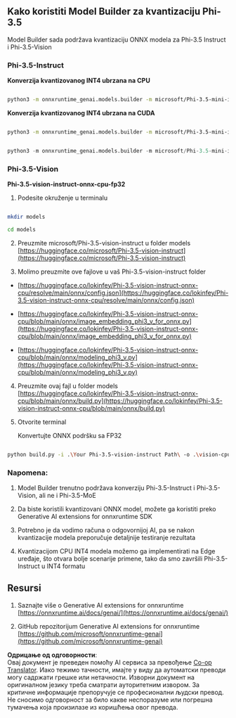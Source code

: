<!--
CO_OP_TRANSLATOR_METADATA:
{
  "original_hash": "3bb9f5c926673593287eddc3741226cb",
  "translation_date": "2025-05-09T14:50:34+00:00",
  "source_file": "md/01.Introduction/04/UsingORTGenAIQuantifyingPhi.md",
  "language_code": "sr"
}
-->
## **Kako koristiti Model Builder za kvantizaciju Phi-3.5**

Model Builder sada podržava kvantizaciju ONNX modela za Phi-3.5 Instruct i Phi-3.5-Vision

### **Phi-3.5-Instruct**

**Konverzija kvantizovanog INT4 ubrzana na CPU**

```bash

python3 -m onnxruntime_genai.models.builder -m microsoft/Phi-3.5-mini-instruct  -o ./onnx-cpu -p int4 -e cpu -c ./Phi-3.5-mini-instruct

```

**Konverzija kvantizovanog INT4 ubrzana na CUDA**

```bash

python3 -m onnxruntime_genai.models.builder -m microsoft/Phi-3.5-mini-instruct  -o ./onnx-cpu -p int4 -e cuda -c ./Phi-3.5-mini-instruct

```

```python

python3 -m onnxruntime_genai.models.builder -m microsoft/Phi-3.5-mini-instruct  -o ./onnx-cpu -p int4 -e cuda -c ./Phi-3.5-mini-instruct

```

### **Phi-3.5-Vision**

**Phi-3.5-vision-instruct-onnx-cpu-fp32**

1. Podesite okruženje u terminalu

```bash

mkdir models

cd models 

```

2. Preuzmite microsoft/Phi-3.5-vision-instruct u folder models  
[https://huggingface.co/microsoft/Phi-3.5-vision-instruct](https://huggingface.co/microsoft/Phi-3.5-vision-instruct)

3. Molimo preuzmite ove fajlove u vaš Phi-3.5-vision-instruct folder

- [https://huggingface.co/lokinfey/Phi-3.5-vision-instruct-onnx-cpu/resolve/main/onnx/config.json](https://huggingface.co/lokinfey/Phi-3.5-vision-instruct-onnx-cpu/resolve/main/onnx/config.json)

- [https://huggingface.co/lokinfey/Phi-3.5-vision-instruct-onnx-cpu/blob/main/onnx/image_embedding_phi3_v_for_onnx.py](https://huggingface.co/lokinfey/Phi-3.5-vision-instruct-onnx-cpu/blob/main/onnx/image_embedding_phi3_v_for_onnx.py)

- [https://huggingface.co/lokinfey/Phi-3.5-vision-instruct-onnx-cpu/blob/main/onnx/modeling_phi3_v.py](https://huggingface.co/lokinfey/Phi-3.5-vision-instruct-onnx-cpu/blob/main/onnx/modeling_phi3_v.py)

4. Preuzmite ovaj fajl u folder models  
[https://huggingface.co/lokinfey/Phi-3.5-vision-instruct-onnx-cpu/blob/main/onnx/build.py](https://huggingface.co/lokinfey/Phi-3.5-vision-instruct-onnx-cpu/blob/main/onnx/build.py)

5. Otvorite terminal

    Konvertujte ONNX podršku sa FP32

```bash

python build.py -i .\Your Phi-3.5-vision-instruct Path\ -o .\vision-cpu-fp32 -p f32 -e cpu

```

### **Napomena:**

1. Model Builder trenutno podržava konverziju Phi-3.5-Instruct i Phi-3.5-Vision, ali ne i Phi-3.5-MoE

2. Da biste koristili kvantizovani ONNX model, možete ga koristiti preko Generative AI extensions for onnxruntime SDK

3. Potrebno je da vodimo računa o odgovornijoj AI, pa se nakon kvantizacije modela preporučuje detaljnije testiranje rezultata

4. Kvantizacijom CPU INT4 modela možemo ga implementirati na Edge uređaje, što otvara bolje scenarije primene, tako da smo završili Phi-3.5-Instruct u INT4 formatu

## **Resursi**

1. Saznajte više o Generative AI extensions for onnxruntime [https://onnxruntime.ai/docs/genai/](https://onnxruntime.ai/docs/genai/)

2. GitHub repozitorijum Generative AI extensions for onnxruntime [https://github.com/microsoft/onnxruntime-genai](https://github.com/microsoft/onnxruntime-genai)

**Одрицање од одговорности**:  
Овај документ је преведен помоћу AI сервиса за превођење [Co-op Translator](https://github.com/Azure/co-op-translator). Иако тежимо тачности, имајте у виду да аутоматски преводи могу садржати грешке или нетачности. Изворни документ на оригиналном језику треба сматрати ауторитетним извором. За критичне информације препоручује се професионални људски превод. Не сносимо одговорност за било какве неспоразуме или погрешна тумачења која произилазе из коришћења овог превода.
